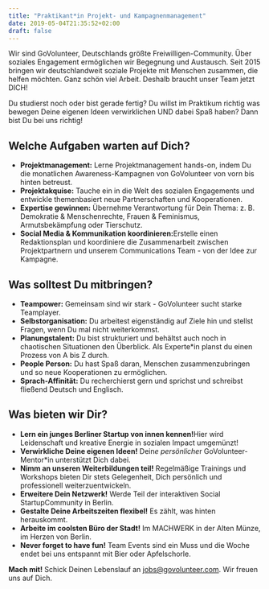 ```yaml
---
title: "Praktikant*in Projekt- und Kampagnenmanagement"
date: 2019-05-04T21:35:52+02:00
draft: false
---
```

Wir sind GoVolunteer, Deutschlands größte Freiwilligen-Community. Über soziales Engagement ermöglichen wir Begegnung und Austausch. Seit 2015 bringen wir deutschlandweit soziale Projekte mit Menschen zusammen, die helfen möchten. Ganz schön viel Arbeit. Deshalb braucht unser Team jetzt DICH!

Du studierst noch oder bist gerade fertig? Du willst im Praktikum richtig was bewegen Deine eigenen Ideen verwirklichen UND dabei Spaß haben? Dann bist Du bei uns richtig!

## Welche Aufgaben warten auf Dich?

- **Projektmanagement:** ​Lerne Projektmanagement hands-on, indem Du die monatlichen Awareness-Kampagnen von GoVolunteer von vorn bis hinten betreust.
- **Projektakquise:​** Tauche ein in die Welt des sozialen Engagements und entwickle themenbasiert neue Partnerschaften und Kooperationen.
- **Expertise gewinnen:** ​Übernehme Verantwortung für Dein Thema: z. B. Demokratie & Menschenrechte, Frauen & Feminismus, Armutsbekämpfung oder Tierschutz.
- **Social Media & Kommunikation koordinieren:** ​Erstelle einen Redaktionsplan und koordiniere die Zusammenarbeit zwischen Projektpartnern und unserem Communications Team - von der Idee zur Kampagne.

## Was solltest Du mitbringen?

- **Teampower:** ​Gemeinsam sind wir stark - GoVolunteer sucht starke Teamplayer.
- **Selbstorganisation:**​ Du arbeitest eigenständig auf Ziele hin und stellst Fragen, wenn Du mal nicht weiterkommst.
- **Planungstalent:** ​Du bist strukturiert und behältst auch noch in chaotischen Situationen den Überblick. Als Experte*in planst du einen Prozess von A bis Z durch.
- **People Person:** ​Du hast Spaß daran, Menschen zusammenzubringen und so neue Kooperationen zu ermöglichen.
- **Sprach-Affinität:** ​Du recherchierst gern und sprichst und schreibst fließend Deutsch und Englisch.

## Was bieten wir Dir?

- **Lern ein junges Berliner Startup von innen kennen!​** Hier wird Leidenschaft und kreative Energie in sozialen Impact umgemünzt!
- **Verwirkliche Deine eigenen Ideen!​** Dein*e persönliche*r GoVolunteer-Mentor*in unterstützt Dich dabei.
- **Nimm an unseren Weiterbildungen teil!** ​Regelmäßige Trainings und Workshops bieten Dir stets Gelegenheit, Dich persönlich und professionell weiterzuentwickeln.
- **Erweitere Dein Netzwerk!** ​Werde Teil der interaktiven Social StartupCommunity in Berlin.
- **Gestalte Deine Arbeitszeiten flexibel!** ​Es zählt, was hinten herauskommt.
- **Arbeite im coolsten Büro der Stadt!** ​Im MACHWERK in der Alten Münze, im Herzen von Berlin.
- **Never forget to have fun!**​ Team Events sind ein Muss und die Woche endet bei uns entspannt mit Bier oder Apfelschorle.

**Mach mit!** ​Schick Deinen Lebenslauf an ​[jobs@govolunteer.com​](mailto:jobs@govolunteer.com)​. Wir freuen uns auf Dich.

